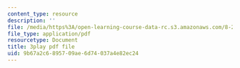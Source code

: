 ```yaml
---
content_type: resource
description: ''
file: /media/https%3A/open-learning-course-data-rc.s3.amazonaws.com/8-286-the-early-universe-fall-2013/9b67a2c6895709ae6d74037a4e82ec24_wuPEmfon9lg.pdf
file_type: application/pdf
resourcetype: Document
title: 3play pdf file
uid: 9b67a2c6-8957-09ae-6d74-037a4e82ec24
---
```

